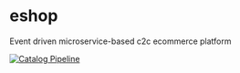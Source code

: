 # eshop

Event driven microservice-based c2c ecommerce platform

[![Catalog Pipeline](https://github.com/dksifoua/eshop/actions/workflows/catalog.yaml/badge.svg)](https://github.com/dksifoua/eshop/actions/workflows/catalog.yaml)
